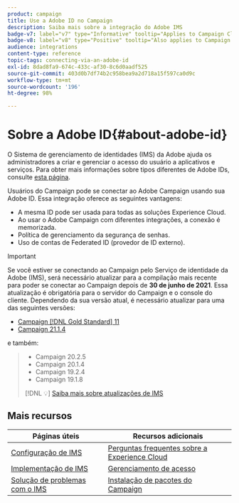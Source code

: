 ```yaml
---
product: campaign
title: Use a Adobe ID no Campaign
description: Saiba mais sobre a integração do Adobe IMS
badge-v7: label="v7" type="Informative" tooltip="Applies to Campaign Classic v7"
badge-v8: label="v8" type="Positive" tooltip="Also applies to Campaign v8"
audience: integrations
content-type: reference
topic-tags: connecting-via-an-adobe-id
exl-id: 8dad8fa9-674c-433c-af30-8c6d0aadf525
source-git-commit: 403d0b7df74b2c958bea9a2d718a15f597ca0d9c
workflow-type: tm+mt
source-wordcount: '196'
ht-degree: 98%

---
```


# Sobre a Adobe ID{#about-adobe-id}



O Sistema de gerenciamento de identidades (IMS) da Adobe ajuda os administradores a criar e gerenciar o acesso do usuário a aplicativos e serviços. Para obter mais informações sobre tipos diferentes de Adobe IDs, consulte [esta página](https://helpx.adobe.com/br/enterprise/using/identity.html).

Usuários do Campaign pode se conectar ao Adobe Campaign usando sua Adobe ID. Essa integração oferece as seguintes vantagens:

* A mesma ID pode ser usada para todas as soluções Experience Cloud.
* Ao usar o Adobe Campaign com diferentes integrações, a conexão é memorizada.
* Política de gerenciamento da segurança de senhas.
* Uso de contas de Federated ID (provedor de ID externo).


>[!IMPORTANT]
>
>Se você estiver se conectando ao Campaign pelo Serviço de identidade da Adobe (IMS), será necessário atualizar para a compilação mais recente para poder se conectar ao Campaign depois de **30 de junho de 2021**. Essa atualização é obrigatória para o servidor do Campaign e o console do cliente. Dependendo da sua versão atual, é necessário atualizar para uma das seguintes versões:
>
> * [Campaign [!DNL Gold Standard] 11](../../rn/using/gold-standard.md)
> * [Campaign 21.1.4](../../rn/using/latest-release.md)

e também:

> * Campaign 20.2.5
> * Campaign 20.1.4
> * Campaign 19.2.4
> * Campaign 19.1.8
>
> [!DNL :bulb:] [Saiba mais sobre atualizações de IMS](../../technotes/using/ims-updates.md)
>

## Mais recursos

| Páginas úteis | Recursos adicionais |
|---|---|
| [Configuração de IMS](../../integrations/using/configuring-ims.md) | [Perguntas frequentes sobre a Experience Cloud](https://experienceleague.adobe.com/docs/core-services/interface/manage-users-and-products/faq.html?lang=pt-BR) |
| [Implementação de IMS](../../integrations/using/implementing-ims.md) | [Gerenciamento de acesso](../../platform/using/access-management.md) |
| [Solução de problemas com o IMS](../../integrations/using/ims-troubleshooting.md) | [Instalação de pacotes do Campaign](../../installation/using/installing-campaign-standard-packages.md) |
